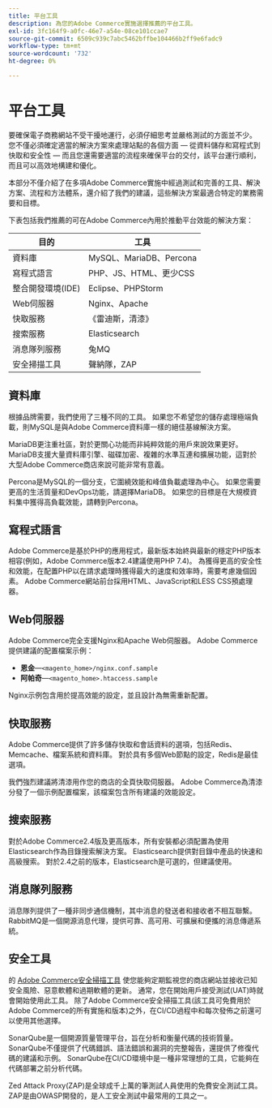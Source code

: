 ```yaml
---
title: 平台工具
description: 為您的Adobe Commerce實施選擇推薦的平台工具。
exl-id: 3fc164f9-a0fc-46e7-a54e-08ce101ccae7
source-git-commit: 6509c939c7abc5462bffbe104466b2ff9e6fadc9
workflow-type: tm+mt
source-wordcount: '732'
ht-degree: 0%

---
```


# 平台工具

要確保電子商務網站不受干擾地運行，必須仔細思考並嚴格測試的方面並不少。 您不僅必須確定適當的解決方案來處理站點的各個方面 — 從資料儲存和寫程式到快取和安全性 — 而且您還需要適當的流程來確保平台的交付，該平台運行順利，而且可以高效地構建和優化。

本部分不僅介紹了在多項Adobe Commerce實施中經過測試和完善的工具、解決方案、流程和方法體系，還介紹了我們的建議，這些解決方案最適合特定的業務需要和目標。

下表包括我們推薦的可在Adobe Commerce內用於推動平台效能的解決方案：

| 目的 | 工具 |
|------------------------------------------|-------------------------|
| 資料庫 | MySQL、MariaDB、Percona |
| 寫程式語言 | PHP、JS、HTML、更少CSS |
| 整合開發環境(IDE) | Eclipse、PHPStorm |
| Web伺服器 | Nginx、Apache |
| 快取服務 | 《雷迪斯，清漆》 |
| 搜索服務 | Elasticsearch |
| 消息隊列服務 | 兔MQ |
| 安全掃描工具 | 聲納隊，ZAP |

## 資料庫

根據品牌需要，我們使用了三種不同的工具。 如果您不希望您的儲存處理極端負載，則MySQL是與Adobe Commerce資料庫一樣的絕佳基線解決方案。

MariaDB更注重社區，對於更關心功能而非純粹效能的用戶來說效果更好。 MariaDB支援大量資料庫引擎、磁碟加密、複雜的水準互連和擴展功能，這對於大型Adobe Commerce商店來說可能非常有意義。

Percona是MySQL的一個分支，它圍繞效能和峰值負載處理為中心。 如果您需要更高的生活質量和DevOps功能，請選擇MariaDB。 如果您的目標是在大規模資料集中獲得高負載效能，請轉到Percona。

## 寫程式語言

Adobe Commerce是基於PHP的應用程式，最新版本始終與最新的穩定PHP版本相容(例如，Adobe Commerce版本2.4建議使用PHP 7.4)。 為獲得更高的安全性和效能，在配置PHP以在請求處理時獲得最大的速度和效率時，需要考慮幾個因素。 Adobe Commerce網站前台採用HTML、JavaScript和LESS CSS預處理器。

## Web伺服器

Adobe Commerce完全支援Nginx和Apache Web伺服器。 Adobe Commerce提供建議的配置檔案示例：

- **恩金**—`<magento_home>/nginx.conf.sample`
- **阿帕奇**—`<magento_home>.htaccess.sample`

Nginx示例包含用於提高效能的設定，並且設計為無需重新配置。

## 快取服務

Adobe Commerce提供了許多儲存快取和會話資料的選項，包括Redis、Memcache、檔案系統和資料庫。 對於具有多個Web節點的設定，Redis是最佳選項。

我們強烈建議將清漆用作您的商店的全頁快取伺服器。 Adobe Commerce為清漆分發了一個示例配置檔案，該檔案包含所有建議的效能設定。

## 搜索服務

對於Adobe Commerce2.4版及更高版本，所有安裝都必須配置為使用Elasticsearch作為目錄搜索解決方案。 Elasticsearch提供對目錄中產品的快速和高級搜索。 對於2.4之前的版本，Elasticsearch是可選的，但建議使用。

## 消息隊列服務

消息隊列提供了一種非同步通信機制，其中消息的發送者和接收者不相互聯繫。 RabbitMQ是一個開源消息代理，提供可靠、高可用、可擴展和便攜的消息傳遞系統。

## 安全工具

的 [Adobe Commerce安全掃描工具](https://docs.magento.com/user-guide/magento/security-scan.html) 使您能夠定期監視您的商店網站並接收已知安全風險、惡意軟體和過期軟體的更新。 通常，您在開始用戶接受測試(UAT)時就會開始使用此工具。 除了Adobe Commerce安全掃描工具(該工具可免費用於Adobe Commerce的所有實施和版本)之外，在CI/CD過程中和每次發佈之前還可以使用其他選擇。

SonarQube是一個開源質量管理平台，旨在分析和衡量代碼的技術質量。 SonarQube不僅提供了代碼錯誤、語法錯誤和漏洞的完整報告，還提供了修復代碼的建議和示例。 SonarQube在CI/CD環境中是一種非常理想的工具，它能夠在代碼部署之前分析代碼。

Zed Attack Proxy(ZAP)是全球成千上萬的筆測試人員使用的免費安全測試工具。 ZAP是由OWASP開發的，是人工安全測試中最常用的工具之一。

